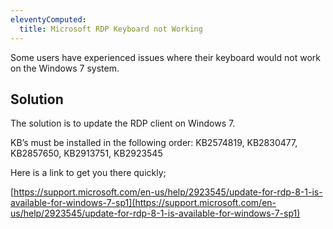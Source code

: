 ```yaml
---
eleventyComputed:
  title: Microsoft RDP Keyboard not Working
---
```

Some users have experienced issues where their keyboard would not work on the Windows 7 system.

## Solution

The solution is to update the RDP client on Windows 7.  

KB’s must be installed in the following order: KB2574819, KB2830477, KB2857650, KB2913751, KB2923545  

Here is a link to get you there quickly;  

[https://support.microsoft.com/en-us/help/2923545/update-for-rdp-8-1-is-available-for-windows-7-sp1](https://support.microsoft.com/en-us/help/2923545/update-for-rdp-8-1-is-available-for-windows-7-sp1)

